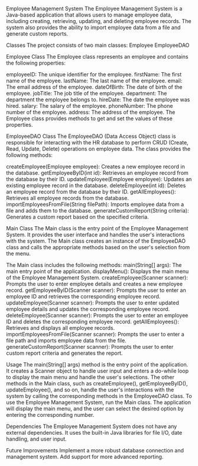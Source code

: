 Employee Management System
The Employee Management System is a Java-based application that allows users to manage employee data, including creating, retrieving, updating, and deleting employee records. The system also provides the ability to import employee data from a file and generate custom reports.

Classes
The project consists of two main classes:
Employee
EmployeeDAO

Employee Class
The Employee class represents an employee and contains the following properties:

employeeID: The unique identifier for the employee.
firstName: The first name of the employee.
lastName: The last name of the employee.
email: The email address of the employee.
dateOfBirth: The date of birth of the employee.
jobTitle: The job title of the employee.
department: The department the employee belongs to.
hireDate: The date the employee was hired.
salary: The salary of the employee.
phoneNumber: The phone number of the employee.
address: The address of the employee.
The Employee class provides methods to get and set the values of these properties.

EmployeeDAO Class
The EmployeeDAO (Data Access Object) class is responsible for interacting with the HR database to perform CRUD (Create, Read, Update, Delete) operations on employee data. The class provides the following methods:

createEmployee(Employee employee): Creates a new employee record in the database.
getEmployeeByID(int id): Retrieves an employee record from the database by their ID.
updateEmployee(Employee employee): Updates an existing employee record in the database.
deleteEmployee(int id): Deletes an employee record from the database by their ID.
getAllEmployees(): Retrieves all employee records from the database.
importEmployeesFromFile(String filePath): Imports employee data from a file and adds them to the database.
generateCustomReport(String criteria): Generates a custom report based on the specified criteria.

Main Class
The Main class is the entry point of the Employee Management System. It provides the user interface and handles the user's interactions with the system. The Main class creates an instance of the EmployeeDAO class and calls the appropriate methods based on the user's selection from the menu.

The Main class includes the following methods:
main(String[] args): The main entry point of the application.
displayMenu(): Displays the main menu of the Employee Management System.
createEmployee(Scanner scanner): Prompts the user to enter employee details and creates a new employee record.
getEmployeeByID(Scanner scanner): Prompts the user to enter an employee ID and retrieves the corresponding employee record.
updateEmployee(Scanner scanner): Prompts the user to enter updated employee details and updates the corresponding employee record.
deleteEmployee(Scanner scanner): Prompts the user to enter an employee ID and deletes the corresponding employee record.
getAllEmployees(): Retrieves and displays all employee records.
importEmployeesFromFile(Scanner scanner): Prompts the user to enter a file path and imports employee data from the file.
generateCustomReport(Scanner scanner): Prompts the user to enter custom report criteria and generates the report.


Usage
The main(String[] args) method is the entry point of the application. It creates a Scanner object to handle user input and enters a do-while loop to display the main menu and handle the user's selections.
The other methods in the Main class, such as createEmployee(), getEmployeeByID(), updateEmployee(), and so on, handle the user's interactions with the system by calling the corresponding methods in the EmployeeDAO class.
To use the Employee Management System, run the Main class. The application will display the main menu, and the user can select the desired option by entering the corresponding number.

Dependencies
The Employee Management System does not have any external dependencies. It uses the built-in Java libraries for file I/O, date handling, and user input.

Future Improvements
Implement a more robust database connection and management system.
Add support for more advanced reporting.
